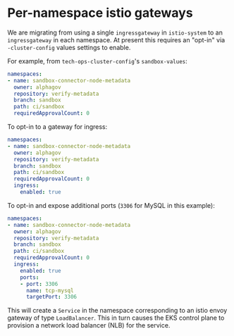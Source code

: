 # Per-namespace istio gateways

We are migrating from using a single `ingressgateway` in `istio-system` to an `ingressgateway` in each namespace. At present this requires an "opt-in" via `-cluster-config` values settings to enable.

For example, from `tech-ops-cluster-config`'s `sandbox-values`:

```yaml
namespaces:
- name: sandbox-connector-node-metadata
  owner: alphagov
  repository: verify-metadata
  branch: sandbox
  path: ci/sandbox
  requiredApprovalCount: 0
```

To opt-in to a gateway for ingress:

```yaml
namespaces:
- name: sandbox-connector-node-metadata
  owner: alphagov
  repository: verify-metadata
  branch: sandbox
  path: ci/sandbox
  requiredApprovalCount: 0
  ingress:
    enabled: true
```

To opt-in and expose additional ports (`3306` for MySQL in this example):

```yaml
namespaces:
- name: sandbox-connector-node-metadata
  owner: alphagov
  repository: verify-metadata
  branch: sandbox
  path: ci/sandbox
  requiredApprovalCount: 0
  ingress:
    enabled: true
    ports:
    - port: 3306
      name: tcp-mysql
      targetPort: 3306
```

This will create a `Service` in the namespace corresponding to an istio envoy gateway of type `LoadBalancer`. This in turn causes the EKS control plane to provision a network load balancer (NLB) for the service.

